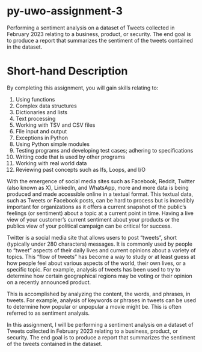 # py-uwo-assignment-3
Performing a sentiment analysis on a dataset of Tweets collected in February 2023 relating to a business, product, or security. The end goal is to produce a report that summarizes the sentiment of the tweets contained in the dataset.

# Short-hand Description
By completing this assignment, you will gain skills relating to:
1) Using functions
2) Complex data structures
3) Dictionaries and lists
4) Text processing
5) Working with TSV and CSV files
6) File input and output
7) Exceptions in Python
8) Using Python simple modules
9) Testing programs and developing test cases; adhering to specifications
10) Writing code that is used by other programs
11) Working with real world data
12) Reviewing past concepts such as Ifs, Loops, and I/O

With the emergence of social media sites such as Facebook, Reddit, Twitter (also known as X), LinkedIn, and WhatsApp, more and more data is being produced and made accessible online in a textual format. This textual data, such as Tweets or Facebook posts, can be hard to process but is incredibly important for organizations as it offers a current snapshot of the public’s feelings (or sentiment) about a topic at a current point in time. Having a live view of your customer’s current sentiment about your products or the publics view of your political campaign can be critical for success.

Twitter is a social media site that allows users to post “tweets”, short (typically under 280 characters) messages. It is commonly used by people to “tweet” aspects of their daily lives and current opinions about a variety of topics. This “flow of tweets” has become a way to study or at least guess at how people feel about various aspects of the world, their own lives, or a specific topic. For example, analysis of tweets has been used to try to determine how certain geographical regions may be voting or their opinion on a recently announced product.

This is accomplished by analyzing the content, the words, and phrases, in tweets. For example, analysis of keywords or phrases in tweets can be used to determine how popular or unpopular a movie might be. This is often referred to as sentiment analysis.

In this assignment, I will be performing a sentiment analysis on a dataset of Tweets collected in February 2023 relating to a business, product, or security. The end goal is to produce a report that summarizes the sentiment of the tweets contained in the dataset.
